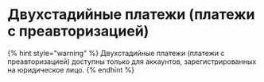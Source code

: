 # Двухстадийные платежи \(платежи с преавторизацией\)

{% hint style="warning" %}
Двухстадийные платежи \(платежи с преавторизацией\) доступны только для аккаунтов, зарегистрированных на юридическое лицо.
{% endhint %}

